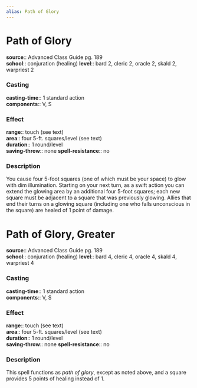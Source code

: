 ```yaml
---
alias: Path of Glory
---
```


# Path of Glory 

**source**:: Advanced Class Guide pg. 189  
**school**:: conjuration (healing)
**level**:: bard 2, cleric 2, oracle 2, skald 2, warpriest 2

### Casting 

**casting-time**:: 1 standard action  
**components**:: V, S

### Effect 

**range**:: touch (see text)  
**area**:: four 5-ft. squares/level (see text)  
**duration**:: 1 round/level  
**saving-throw**:: none
**spell-resistance**:: no

### Description 

You cause four 5-foot squares (one of which must be your space) to glow with dim illumination. Starting on your next turn, as a swift action you can extend the glowing area by an additional four 5-foot squares; each new square must be adjacent to a square that was previously glowing. Allies that end their turns on a glowing square (including one who falls unconscious in the square) are healed of 1 point of damage.

# Path of Glory, Greater 

**source**:: Advanced Class Guide pg. 189  
**school**:: conjuration (healing)
**level**:: bard 4, cleric 4, oracle 4, skald 4, warpriest 4

### Casting 

**casting-time**:: 1 standard action  
**components**:: V, S

### Effect 

**range**:: touch (see text)  
**area**:: four 5-ft. squares/level (see text)  
**duration**:: 1 round/level  
**saving-throw**:: none
**spell-resistance**:: no

### Description 

This spell functions as *path of glory*, except as noted above, and a square provides 5 points of healing instead of 1.

